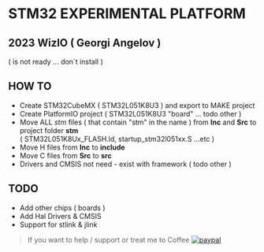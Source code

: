 #  STM32 EXPERIMENTAL PLATFORM 
## 2023 WizIO ( Georgi Angelov )

( is not ready ... don`t install )

## HOW TO
* Create STM32CubeMX ( STM32L051K8U3 ) and export to MAKE project
* Create PlatformIO project ( STM32L051K8U3 "board" ... todo other ) 
* Move ALL *stm* files ( that contain "stm" in the name ) from **Inc** and **Src** to project folder **stm** <br> ( STM32L051K8Ux_FLASH.ld, startup_stm32l051xx.S ...etc )
* Move H files from **Inc** to **include**
* Move C files from **Src** to **src**
* Drivers and CMSIS not need - exist with framework ( todo other )

## TODO
* Add other chips ( boards )
* Add Hal Drivers & CMSIS
* Support for stlink & jlink

>If you want to help / support or treat me to Coffee  [![paypal](https://www.paypalobjects.com/en_US/i/btn/btn_donate_SM.gif)](https://www.paypal.com/cgi-bin/webscr?cmd=_s-xclick&hosted_button_id=ESUP9LCZMZTD6)
